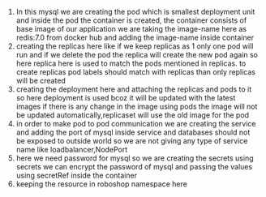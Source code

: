 1. In this mysql we are creating the pod which is smallest deployment unit and inside the pod the container is created, the container consists of base image of our application we are taking the image-name here as redis:7.0 from docker hub and adding the image-name inside container 
2. creating the replicas here like if we keep replicas as 1 only one pod will run and if we delete the pod the replica will create the new pod again so here replica here is used to match the pods mentioned in replicas. to create replicas pod labels should match with replicas than only replicas will be created
3. creating the deployment here and attaching the replicas and pods to it so here deployment is used bcoz it will be updated with the latest images if there is any change in the image using pods the image will not be updated automatically,replicaset will use the old image for the pod
4. in order to make pod to pod communication we are creating the service and adding the port of mysql inside service and databases should not be exposed to outside world so we are not giving any type of service name like loadbalancer,NodePort
5. here we need password for mysql so we are creating the secrets using secrets we can encrypt the password of mysql and passing the values using secretRef inside the container 
6. keeping the resource in roboshop namespace here